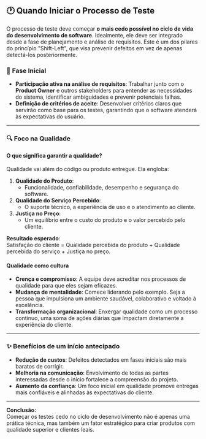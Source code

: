 ## 🕐 Quando Iniciar o Processo de Teste  

O processo de teste deve começar **o mais cedo possível no ciclo de vida do desenvolvimento de software**. Idealmente, ele deve ser integrado desde a fase de planejamento e análise de requisitos. Este é um dos pilares do princípio "Shift-Left", que visa prevenir defeitos em vez de apenas detectá-los posteriormente.  

### 📅 **Fase Inicial**
- **Participação ativa na análise de requisitos**: Trabalhar junto com o **Product Owner** e outros stakeholders para entender as necessidades do sistema, identificar ambiguidades e prevenir potenciais falhas.  
- **Definição de critérios de aceite**: Desenvolver critérios claros que servirão como base para os testes, garantindo que o software atenderá às expectativas do usuário.

---

### 🔍 **Foco na Qualidade**  

#### **O que significa garantir a qualidade?**
Qualidade vai além do código ou produto entregue. Ela engloba:  
1. **Qualidade do Produto**:
   - Funcionalidade, confiabilidade, desempenho e segurança do software.  
2. **Qualidade do Serviço Percebido**:
   - O suporte técnico, a experiência de uso e o atendimento ao cliente.  
3. **Justiça no Preço**:
   - Um equilíbrio entre o custo do produto e o valor percebido pelo cliente.  

**Resultado esperado**:  
Satisfação do cliente = Qualidade percebida do produto + Qualidade percebida do serviço + Justiça no preço.

#### **Qualidade como cultura**
- **Crença e compromisso**: A equipe deve acreditar nos processos de qualidade para que eles sejam eficazes.  
- **Mudança de mentalidade**: Comece liderando pelo exemplo. Seja a pessoa que impulsiona um ambiente saudável, colaborativo e voltado à excelência.  
- **Transformação organizacional**: Enxergar qualidade como um processo contínuo, uma soma de ações diárias que impactam diretamente a experiência do cliente.  

---

### ✨ **Benefícios de um início antecipado**
- **Redução de custos**: Defeitos detectados em fases iniciais são mais baratos de corrigir.  
- **Melhoria na comunicação**: Envolvimento de todas as partes interessadas desde o início fortalece a compreensão do projeto.  
- **Aumento da confiança**: Um foco inicial em qualidade promove entregas mais confiáveis e alinhadas às expectativas do cliente.  

---

**Conclusão:**  
Começar os testes cedo no ciclo de desenvolvimento não é apenas uma prática técnica, mas também um fator estratégico para criar produtos com qualidade superior e clientes leais.